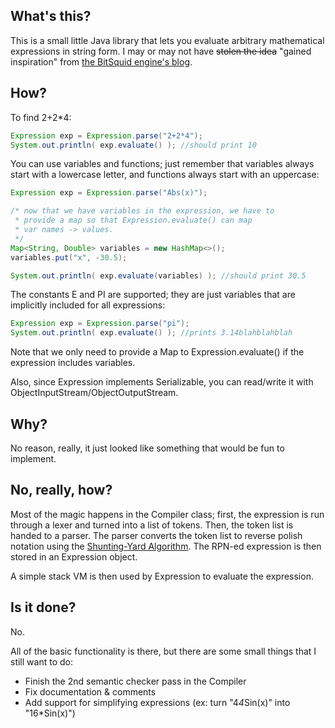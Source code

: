 What's this?
------------

This is a small little Java library that lets you evaluate arbitrary mathematical expressions
in string form. I may or may not have ~~stolen the idea~~ "gained inspiration" from
[the BitSquid engine's blog](http://bitsquid.blogspot.com/2011/03/putting-some-of-power-of-programming.html).

How?
----

To find 2+2*4:

```java
Expression exp = Expression.parse("2+2*4");
System.out.println( exp.evaluate() ); //should print 10
```

You can use variables and functions; just remember that variables always start with a
lowercase letter, and functions always start with an uppercase:

```java
Expression exp = Expression.parse("Abs(x)");

/* now that we have variables in the expression, we have to
 * provide a map so that Expression.evaluate() can map
 * var names -> values.
 */
Map<String, Double> variables = new HashMap<>();
variables.put("x", -30.5);

System.out.println( exp.evaluate(variables) ); //should print 30.5
```

The constants E and PI are supported; they are just variables that are implicitly
included for all expressions:

```java
Expression exp = Expression.parse("pi");
System.out.println( exp.evaluate() ); //prints 3.14blahblahblah
```

Note that we only need to provide a Map to Expression.evaluate() if the expression
includes variables.

Also, since Expression implements Serializable, you can read/write it with
ObjectInputStream/ObjectOutputStream.

Why?
----

No reason, really, it just looked like something that would be fun to implement.

No, really, how?
----------------

Most of the magic happens in the Compiler class; first, the expression is run through
a lexer and turned into a list of tokens. Then, the token list is handed to a parser.
The parser converts the token list to reverse polish notation using the
[Shunting-Yard Algorithm](https://en.wikipedia.org/wiki/Shunting_yard_algorithm).
The RPN-ed expression is then stored in an Expression object.

A simple stack VM is then used by Expression to evaluate the expression.

Is it done?
-----------

No.

All of the basic functionality is there, but there are some small things
that I still want to do:

* Finish the 2nd semantic checker pass in the Compiler
* Fix documentation & comments
* Add support for simplifying expressions (ex: turn "4*4*Sin(x)" into "16*Sin(x)")